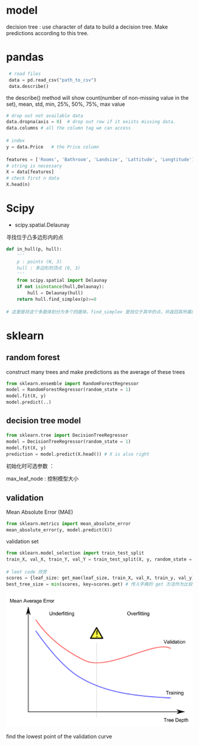 # model

decision tree : use character of data to build a decision tree. Make predictions according to this tree.

# pandas

```python
 # read files
 data = pd.read_csv("path_to_csv")
 data.describe()
```

the describe() method will show count(number of non-missing value in the set), mean, std, min, 25%, 50%, 75%, max value

```python
# drop out not available data
data.dropna(axis = 0)  # drop out row if it exists missing data.
data.columns # all the column tag we can access

# index
y = data.Price   # the Price column 

features = ['Rooms', 'Bathroom', 'Landsize', 'Lattitude', 'Longtitude'] 
# string is necessary
X = data[features]
# check first n data
X.head(n)
```

# Scipy

* scipy.spatial.Delaunay

寻找位于凸多边形内的点

```python
def in_hull(p, hull):
    '''
    p : points (N, 3)
    hull : 多边形的顶点 (8, 3)
    '''
    from scipy.spatial import Delaunay
    if not isinstance(hull,Delaunay):
        hull = Delaunay(hull)
    return hull.find_simplex(p)>=0

# 这里是将这个多面体划分为多个四面体，find_simplex 是找位于其中的点，并返回其所属的索引，若该点不在任何四面体中，则是 -1
```

# sklearn

## random forest

construct many trees and make predictions as the average of these trees

```python
from sklearn.ensemble import RandomForestRegressor
model = RandomForestRegressor(random_state = 1)
model.fit(X, y)
model.predict(..)
```

## decision tree model

```python
from sklearn.tree import DecisionTreeRegressor
model = DecisionTreeRegressor(random_state = 1)
model.fit(X, y)
prediction = model.predict(X.head()) # X is also right
```

初始化时可选参数 ：

max_leaf_node : 控制模型大小

## validation

Mean Absolute Error (MAE)

```python
from sklearn.metrics import mean_absolute_error
mean_absolute_error(y, model.predict(X))
```

validation set

```python
from sklearn.model_selection import train_test_split
train_X, val_X, train_Y, val_Y = train_test_split(X, y, random_state = 1)

# leet code 欣赏
scores = {leaf_size: get_mae(leaf_size, train_X, val_X, train_y, val_y) for leaf_size in candidate_max_leaf_nodes}
best_tree_size = min(scores, key=scores.get) # 传入字典的 get 方法作为比较的准则
```

![avatar](../img/overfit_vs_underfit.png)

find the lowest point of the validation curve